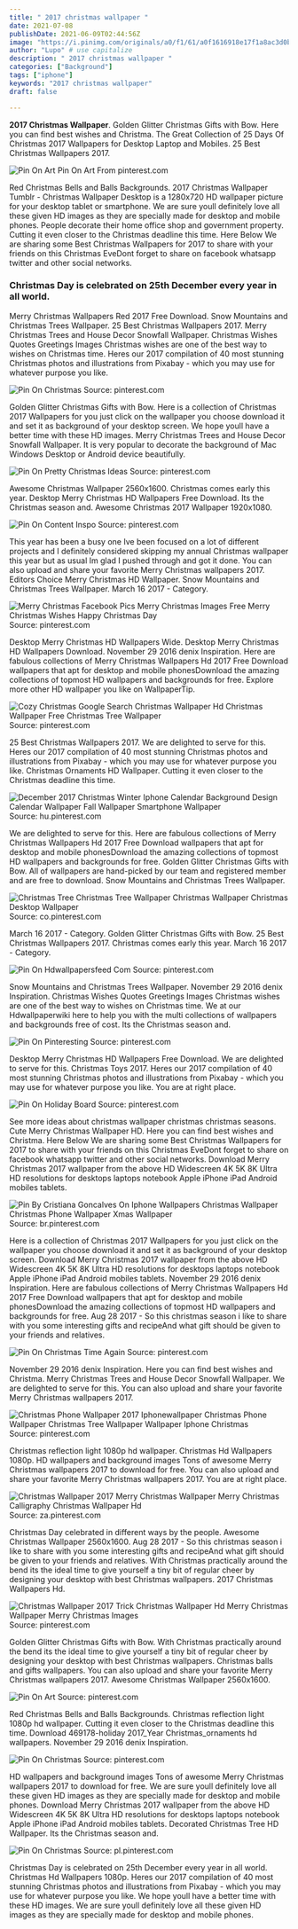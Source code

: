 ```yaml
---
title: " 2017 christmas wallpaper "
date: 2021-07-08
publishDate: 2021-06-09T02:44:56Z
image: "https://i.pinimg.com/originals/a0/f1/61/a0f1616918e17f1a8ac3d0bdca6bab99.jpg"
author: "Lupo" # use capitalize
description: " 2017 christmas wallpaper "
categories: ["Background"]
tags: ["iphone"]
keywords: "2017 christmas wallpaper"
draft: false

---
```



**2017 Christmas Wallpaper**. Golden Glitter Christmas Gifts with Bow. Here you can find best wishes and Christma. The Great Collection of 25 Days Of Christmas 2017 Wallpapers for Desktop Laptop and Mobiles. 25 Best Christmas Wallpapers 2017.

![Pin On Art](https://i.pinimg.com/originals/b2/37/c7/b237c7c62eb435e87b0e0c11c6cbc9f5.png "Pin On Art")
Pin On Art From pinterest.com


Red Christmas Bells and Balls Backgrounds. 2017 Christmas Wallpaper Tumblr - Christmas Wallpaper Desktop is a 1280x720 HD wallpaper picture for your desktop tablet or smartphone. We are sure youll definitely love all these given HD images as they are specially made for desktop and mobile phones. People decorate their home office shop and government property. Cutting it even closer to the Christmas deadline this time. Here Below We are sharing some Best Christmas Wallpapers for 2017 to share with your friends on this Christmas EveDont forget to share on facebook whatsapp twitter and other social networks.

### Christmas Day is celebrated on 25th December every year in all world.

Merry Christmas Wallpapers Red 2017 Free Download. Snow Mountains and Christmas Trees Wallpaper. 25 Best Christmas Wallpapers 2017. Merry Christmas Trees and House Decor Snowfall Wallpaper. Christmas Wishes Quotes Greetings Images Christmas wishes are one of the best way to wishes on Christmas time. Heres our 2017 compilation of 40 most stunning Christmas photos and illustrations from Pixabay - which you may use for whatever purpose you like.


![Pin On Christmas](https://i.pinimg.com/originals/66/6f/97/666f975907540de1f0d8a6358cf0bdec.jpg "Pin On Christmas")
Source: pinterest.com

Golden Glitter Christmas Gifts with Bow. Here is a collection of Christmas 2017 Wallpapers for you just click on the wallpaper you choose download it and set it as background of your desktop screen. We hope youll have a better time with these HD images. Merry Christmas Trees and House Decor Snowfall Wallpaper. It is very popular to decorate the background of Mac Windows Desktop or Android device beautifully.

![Pin On Pretty Christmas Ideas](https://i.pinimg.com/736x/92/41/23/924123e11d19211b701626ae042ae81c.jpg "Pin On Pretty Christmas Ideas")
Source: pinterest.com

Awesome Christmas Wallpaper 2560x1600. Christmas comes early this year. Desktop Merry Christmas HD Wallpapers Free Download. Its the Christmas season and. Awesome Christmas 2017 Wallpaper 1920x1080.

![Pin On Content Inspo](https://i.pinimg.com/originals/74/6a/ef/746aef0b3f8356e4d9e67a1fff5daeea.jpg "Pin On Content Inspo")
Source: pinterest.com

This year has been a busy one Ive been focused on a lot of different projects and I definitely considered skipping my annual Christmas wallpaper this year but as usual Im glad I pushed through and got it done. You can also upload and share your favorite Merry Christmas wallpapers 2017. Editors Choice Merry Christmas HD Wallpaper. Snow Mountains and Christmas Trees Wallpaper. March 16 2017 - Category.

![Merry Christmas Facebook Pics Merry Christmas Images Free Merry Christmas Wishes Happy Christmas Day](https://i.pinimg.com/originals/90/47/0e/90470e797541fb23ca27a766dae3dafa.jpg "Merry Christmas Facebook Pics Merry Christmas Images Free Merry Christmas Wishes Happy Christmas Day")
Source: pinterest.com

Desktop Merry Christmas HD Wallpapers Wide. Desktop Merry Christmas HD Wallpapers Download. November 29 2016 denix Inspiration. Here are fabulous collections of Merry Christmas Wallpapers Hd 2017 Free Download wallpapers that apt for desktop and mobile phonesDownload the amazing collections of topmost HD wallpapers and backgrounds for free. Explore more other HD wallpaper you like on WallpaperTip.

![Cozy Christmas Google Search Christmas Wallpaper Hd Christmas Wallpaper Free Christmas Tree Wallpaper](https://i.pinimg.com/originals/8f/9f/3e/8f9f3e97165cbbc80d9370d6ac5371ab.jpg "Cozy Christmas Google Search Christmas Wallpaper Hd Christmas Wallpaper Free Christmas Tree Wallpaper")
Source: pinterest.com

25 Best Christmas Wallpapers 2017. We are delighted to serve for this. Heres our 2017 compilation of 40 most stunning Christmas photos and illustrations from Pixabay - which you may use for whatever purpose you like. Christmas Ornaments HD Wallpaper. Cutting it even closer to the Christmas deadline this time.

![December 2017 Christmas Winter Iphone Calendar Background Design Calendar Wallpaper Fall Wallpaper Smartphone Wallpaper](https://i.pinimg.com/originals/8a/00/a9/8a00a94cc6b2ba479a52cf7dd36b1199.png "December 2017 Christmas Winter Iphone Calendar Background Design Calendar Wallpaper Fall Wallpaper Smartphone Wallpaper")
Source: hu.pinterest.com

We are delighted to serve for this. Here are fabulous collections of Merry Christmas Wallpapers Hd 2017 Free Download wallpapers that apt for desktop and mobile phonesDownload the amazing collections of topmost HD wallpapers and backgrounds for free. Golden Glitter Christmas Gifts with Bow. All of wallpapers are hand-picked by our team and registered member and are free to download. Snow Mountains and Christmas Trees Wallpaper.

![Christmas Tree Christmas Tree Wallpaper Christmas Wallpaper Christmas Desktop Wallpaper](https://i.pinimg.com/originals/5f/86/74/5f8674ccddb6728cd28f552c9d414c86.jpg "Christmas Tree Christmas Tree Wallpaper Christmas Wallpaper Christmas Desktop Wallpaper")
Source: co.pinterest.com

March 16 2017 - Category. Golden Glitter Christmas Gifts with Bow. 25 Best Christmas Wallpapers 2017. Christmas comes early this year. March 16 2017 - Category.

![Pin On Hdwallpapersfeed Com](https://i.pinimg.com/originals/a6/56/f1/a656f1e65ec10adad7552ab8cc68a4e5.jpg "Pin On Hdwallpapersfeed Com")
Source: pinterest.com

Snow Mountains and Christmas Trees Wallpaper. November 29 2016 denix Inspiration. Christmas Wishes Quotes Greetings Images Christmas wishes are one of the best way to wishes on Christmas time. We at our Hdwallpaperwiki here to help you with the multi collections of wallpapers and backgrounds free of cost. Its the Christmas season and.

![Pin On Pinteresting](https://i.pinimg.com/originals/ac/1a/18/ac1a1829808322fafc7a88ad8b72517c.jpg "Pin On Pinteresting")
Source: pinterest.com

Desktop Merry Christmas HD Wallpapers Free Download. We are delighted to serve for this. Christmas Toys 2017. Heres our 2017 compilation of 40 most stunning Christmas photos and illustrations from Pixabay - which you may use for whatever purpose you like. You are at right place.

![Pin On Holiday Board](https://i.pinimg.com/originals/bd/b7/8c/bdb78c6bf9736dddb24402658c1e8fd6.gif "Pin On Holiday Board")
Source: pinterest.com

See more ideas about christmas wallpaper christmas christmas seasons. Cute Merry Christmas Wallpaper HD. Here you can find best wishes and Christma. Here Below We are sharing some Best Christmas Wallpapers for 2017 to share with your friends on this Christmas EveDont forget to share on facebook whatsapp twitter and other social networks. Download Merry Christmas 2017 wallpaper from the above HD Widescreen 4K 5K 8K Ultra HD resolutions for desktops laptops notebook Apple iPhone iPad Android mobiles tablets.

![Pin By Cristiana Goncalves On Iphone Wallpapers Christmas Wallpaper Christmas Phone Wallpaper Xmas Wallpaper](https://i.pinimg.com/originals/76/cd/91/76cd915a39693990e841a473c0180a0c.jpg "Pin By Cristiana Goncalves On Iphone Wallpapers Christmas Wallpaper Christmas Phone Wallpaper Xmas Wallpaper")
Source: br.pinterest.com

Here is a collection of Christmas 2017 Wallpapers for you just click on the wallpaper you choose download it and set it as background of your desktop screen. Download Merry Christmas 2017 wallpaper from the above HD Widescreen 4K 5K 8K Ultra HD resolutions for desktops laptops notebook Apple iPhone iPad Android mobiles tablets. November 29 2016 denix Inspiration. Here are fabulous collections of Merry Christmas Wallpapers Hd 2017 Free Download wallpapers that apt for desktop and mobile phonesDownload the amazing collections of topmost HD wallpapers and backgrounds for free. Aug 28 2017 - So this christmas season i like to share with you some interesting gifts and recipeAnd what gift should be given to your friends and relatives.

![Pin On Christmas Time Again](https://i.pinimg.com/originals/94/dd/33/94dd33f7c3322d9a8e6ed947f75059c5.jpg "Pin On Christmas Time Again")
Source: pinterest.com

November 29 2016 denix Inspiration. Here you can find best wishes and Christma. Merry Christmas Trees and House Decor Snowfall Wallpaper. We are delighted to serve for this. You can also upload and share your favorite Merry Christmas wallpapers 2017.

![Christmas Phone Wallpaper 2017 Iphonewallpaper Christmas Phone Wallpaper Christmas Tree Wallpaper Wallpaper Iphone Christmas](https://i.pinimg.com/originals/c9/54/2d/c9542dd1abf21f2f814f6efb35c2efd8.jpg "Christmas Phone Wallpaper 2017 Iphonewallpaper Christmas Phone Wallpaper Christmas Tree Wallpaper Wallpaper Iphone Christmas")
Source: pinterest.com

Christmas reflection light 1080p hd wallpaper. Christmas Hd Wallpapers 1080p. HD wallpapers and background images Tons of awesome Merry Christmas wallpapers 2017 to download for free. You can also upload and share your favorite Merry Christmas wallpapers 2017. You are at right place.

![Christmas Wallpaper 2017 Merry Christmas Wallpaper Merry Christmas Calligraphy Christmas Wallpaper Hd](https://i.pinimg.com/564x/76/7a/72/767a722c35d932f470167399fb3790d9.jpg "Christmas Wallpaper 2017 Merry Christmas Wallpaper Merry Christmas Calligraphy Christmas Wallpaper Hd")
Source: za.pinterest.com

Christmas Day celebrated in different ways by the people. Awesome Christmas Wallpaper 2560x1600. Aug 28 2017 - So this christmas season i like to share with you some interesting gifts and recipeAnd what gift should be given to your friends and relatives. With Christmas practically around the bend its the ideal time to give yourself a tiny bit of regular cheer by designing your desktop with best Christmas wallpapers. 2017 Christmas Wallpapers Hd.

![Christmas Wallpaper 2017 Trick Christmas Wallpaper Hd Merry Christmas Wallpaper Merry Christmas Images](https://i.pinimg.com/originals/b5/21/59/b52159d13c2231132a18b085871efdc0.jpg "Christmas Wallpaper 2017 Trick Christmas Wallpaper Hd Merry Christmas Wallpaper Merry Christmas Images")
Source: pinterest.com

Golden Glitter Christmas Gifts with Bow. With Christmas practically around the bend its the ideal time to give yourself a tiny bit of regular cheer by designing your desktop with best Christmas wallpapers. Christmas balls and gifts wallpapers. You can also upload and share your favorite Merry Christmas wallpapers 2017. Awesome Christmas Wallpaper 2560x1600.

![Pin On Art](https://i.pinimg.com/originals/b2/37/c7/b237c7c62eb435e87b0e0c11c6cbc9f5.png "Pin On Art")
Source: pinterest.com

Red Christmas Bells and Balls Backgrounds. Christmas reflection light 1080p hd wallpaper. Cutting it even closer to the Christmas deadline this time. Download 469178-holiday 2017_Year Christmas_ornaments hd wallpapers. November 29 2016 denix Inspiration.

![Pin On Christmas](https://i.pinimg.com/originals/72/ef/94/72ef949e84e590bf8f0ba06dbdc526fc.jpg "Pin On Christmas")
Source: pinterest.com

HD wallpapers and background images Tons of awesome Merry Christmas wallpapers 2017 to download for free. We are sure youll definitely love all these given HD images as they are specially made for desktop and mobile phones. Download Merry Christmas 2017 wallpaper from the above HD Widescreen 4K 5K 8K Ultra HD resolutions for desktops laptops notebook Apple iPhone iPad Android mobiles tablets. Decorated Christmas Tree HD Wallpaper. Its the Christmas season and.

![Pin On Christmas](https://i.pinimg.com/originals/a0/f1/61/a0f1616918e17f1a8ac3d0bdca6bab99.jpg "Pin On Christmas")
Source: pl.pinterest.com

Christmas Day is celebrated on 25th December every year in all world. Christmas Hd Wallpapers 1080p. Heres our 2017 compilation of 40 most stunning Christmas photos and illustrations from Pixabay - which you may use for whatever purpose you like. We hope youll have a better time with these HD images. We are sure youll definitely love all these given HD images as they are specially made for desktop and mobile phones.

